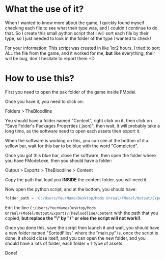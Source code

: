 # What the use of it?
When I wanted to know more about the game, I quickly found myself checking each file to see what their type was, and I couldn't continue to do that. So I create this small python script that I will sort each file by their type, so I just needed to look in the folder of the type I wanted to check!

For your information: This script was created in like 1or2 hours, I tried to sort ALL the file from the game, and it worked for me, **but** like everything, their will be bug, don't hesitate to report them =D

# How to use this?
First you need to open the pak folder of the game inside FModel.

Once you have it, you need to click on:

Folders > TheBloodline

You should have a folder named "Content", right click on it, then click on "Save Folder's Packages Properties (.json)", then wait, it will probably take a long time, as the software need to open each assets then export it.

When the software is working on this, you can see at the bottom of it a yellow bar, wait for this bar to be blue with the word "Completed".

Once you got this blue bar, close the software, then open the folder where you have FModel.exe, then you should have a folder:

Output > Exports > TheBloodline > Content

Copy the path that lead you **INSIDE** the content folder, you will need it.

Now open the python script, and at the bottom, you should have:
```python
folder_path = 'C:/Users/YourName/Desktop/Mods Unreal/FModel/Output/Exports/TheBloodline/Content'
```

Edit the line `C:/Users/YourName/Desktop/Mods Unreal/FModel/Output/Exports/TheBloodline/Content` with the path that you copied, **but replace the "\\" by "/" or else the script will not work!!**.

Once you done this, save the script then launch it and wait, you should have a new folder named "SortedFiles" where the "main.py" is, once the script is done, it should close itself, and you can open the new folder, and you should have a lots of folder, each folder = 1 type of assets.

Done!
